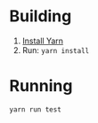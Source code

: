 # Building

1. [Install Yarn](https://yarnpkg.com/lang/en/docs/install)
2. Run: `yarn install`

# Running

```bash
yarn run test
```

